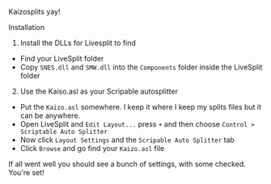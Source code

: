 
Kaizosplits yay!

Installation

1) Install the DLLs for Livesplit to find
  - Find your LiveSplit folder
  - Copy `SNES.dll` and `SMW.dll` into the `Components` folder inside the LiveSplit folder

2) Use the Kaiso.asl as your Scripable autosplitter
  - Put the `Kaizo.asl` somewhere. I keep it where I keep my splits files but it can be anywhere.
  - Open LiveSplit and `Edit Layout...` press `+` and then choose `Control > Scriptable Auto Splitter`
  - Now click `Layout Settings` and the `Scripable Auto Splitter` tab
  - Click `Browse` and go find your `Kaizo.asl` file

If all went well you should see a bunch of settings, with some checked. You're set!
